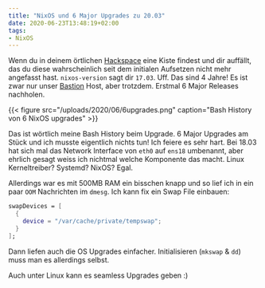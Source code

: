 ```yaml
---
title: "NixOS und 6 Major Upgrades zu 20.03"
date: 2020-06-23T13:48:19+02:00
tags:
- NixOS
---
```


Wenn du in deinem örtlichen [Hackspace](https://k4cg.org) eine Kiste findest und dir auffällt,
das du diese wahrscheinlich seit dem initialen Aufsetzen nicht mehr angefasst
hast. `nixos-version` sagt dir `17.03`. Uff. Das sind 4 Jahre! Es ist zwar
nur unser [Bastion](https://en.wikipedia.org/wiki/Bastion_host) Host, aber
trotzdem. Erstmal 6 Major Releases nachholen.

<!--more-->

{{< figure src="/uploads/2020/06/6upgrades.png" caption="Bash History von 6 NixOS upgrades" >}}

Das ist wörtlich meine Bash History beim Upgrade. 6 Major Upgrades am Stück
und ich musste eigentlich nichts tun! Ich feiere es sehr hart. Bei 18.03 hat
sich mal das Network Interface von `eth0` auf `ens18` umbenannt, aber ehrlich
gesagt weiss ich nichtmal welche Komponente das macht. Linux Kerneltreiber?
Systemd? NixOS? Egal.

Allerdings war es mit 500MB RAM ein bisschen knapp und so lief ich in ein
paar `OOM` Nachrichten im `dmesg`. Ich kann fix ein Swap File einbauen:

```nix
swapDevices = [
  {
    device = "/var/cache/private/tempswap";
  }
];
```

Dann liefen auch die OS Upgrades einfacher. Initialisieren (`mkswap` & `dd`)
muss man es allerdings selbst.

Auch unter Linux kann es seamless Upgrades geben :)
